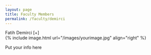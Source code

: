 ```yaml
---
layout: page
title: Faculty Members
permalink: /faculty/demirci
---
```


<div class="container" markdown="1">
<div class="header" markdown="1">Fatih Demirci  [+]
</div>
<div class="content" markdown="1" style="min-height: 200px;">
{% include image.html url="/images/yourimage.jpg" align="right" %}

Put your info here

</div>
</div>
